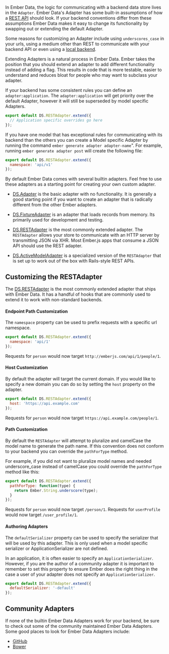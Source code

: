 In Ember Data, the logic for communicating with a backend data store
lives in the `Adapter`. Ember Data's Adapter has some built-in
assumptions of how a [REST API](http://jsonapi.org/) should look. If
your backend conventions differ from these assumptions Ember Data
makes it easy to change its functionality by swapping out or extending
the default Adapter.

Some reasons for customizing an Adapter include using
`underscores_case` in your urls, using a medium other than REST to
communicate with your backend API or even using a
[local backend](https://github.com/rpflorence/ember-localstorage-adapter).

Extending Adapters is a natural process in Ember Data. Ember takes the
position that you should extend an adapter to add different
functionality instead of adding a flag. This results in code that is
more testable, easier to understand and reduces bloat for people who
may want to subclass your adapter.

If your backend has some consistent rules you can define an
`adapter:application`. The `adapter:application` will get priority over
the default Adapter, however it will still be superseded by model
specific Adapters.

```app/adapters/application.js
export default DS.RESTAdapter.extend({
  // Application specific overrides go here
});
```

If you have one model that has exceptional rules for communicating
with its backend than the others you can create a Model specific
Adapter by running the command `ember generate adapter adapter-name`".
For example, running `ember generate adapter post` will create the
following file:

```app/adapters/post.js
export default DS.RESTAdapter.extend({
  namespace: 'api/v1'
});
```

By default Ember Data comes with several builtin adapters. Feel free
to use these adapters as a starting point for creating your own custom
adapter.

- [DS.Adapter](http://emberjs.com/api/data/classes/DS.Adapter.html) is the basic adapter
with no functionality. It is generally a good starting point if you
want to create an adapter that is radically different from the other
Ember adapters.

- [DS.FixtureAdapter](http://emberjs.com/api/data/classes/DS.FixtureAdapter.html) is an
adapter that loads records from memory. Its primarily used for
development and testing.

- [DS.RESTAdapter](http://emberjs.com/api/data/classes/DS.RESTAdapter.html) is the most
commonly extended adapter. The `RESTAdapter` allows your store to
communicate with an HTTP server by transmitting JSON via XHR. Most
Ember.js apps that consume a JSON API should use the REST adapter.

- [DS.ActiveModelAdapter](http://emberjs.com/api/data/classes/DS.ActiveModelAdapter.html)
is a specialized version of the `RESTAdapter` that is set up to work
out of the box with Rails-style REST APIs.


## Customizing the RESTAdapter

The [DS.RESTAdapter](http://emberjs.com/api/data/classes/DS.RESTAdapter.html) is the
most commonly extended adapter that ships with Ember Data. It has a
handful of hooks that are commonly used to extend it to work with
non-standard backends.

#### Endpoint Path Customization

The `namespace` property can be used to prefix requests with a
specific url namespace.

```app/adapters/application.js
export default DS.RESTAdapter.extend({
  namespace: 'api/1'
});
```

Requests for `person` would now target `http://emberjs.com/api/1/people/1`.


#### Host Customization

By default the adapter will target the current domain. If you would
like to specify a new domain you can do so by setting the `host`
property on the adapter.

```app/adapters/application.js
export default DS.RESTAdapter.extend({
  host: 'https://api.example.com'
});
```

Requests for `person` would now target `https://api.example.com/people/1`.


#### Path Customization

By default the `RESTAdapter` will attempt to pluralize and camelCase
the model name to generate the path name. If this convention does not
conform to your backend you can override the `pathForType` method.

For example, if you did not want to pluralize model names and needed
underscore_case instead of camelCase you could override the
`pathForType` method like this:

```app/adapters/application.js
export default DS.RESTAdapter.extend({
  pathForType: function(type) {
    return Ember.String.underscore(type);
  }
});
```

Requests for `person` would now target `/person/1`.
Requests for `userProfile` would now target `/user_profile/1`.

#### Authoring Adapters

The `defaultSerializer` property can be used to specify the serializer
that will be used by this adapter. This is only used when a model
specific serializer or ApplicationSerializer are not defined.

In an application, it is often easier to specify an
`ApplicationSerializer`. However, if you are the author of a community
adapter it is important to remember to set this property to ensure
Ember does the right thing in the case a user of your adapter
does not specify an `ApplicationSerializer`.

```app/adapters/my-custom-adapter.js
export default DS.RESTAdapter.extend({
  defaultSerializer: '-default'
});
```


## Community Adapters

If none of the builtin Ember Data Adapters work for your backend,
be sure to check out some of the community maintained Ember Data
Adapters. Some good places to look for Ember Data Adapters include:

- [GitHub](https://github.com/search?q=ember+data+adapter&ref=cmdform)
- [Bower](http://bower.io/search/?q=ember-data-)

